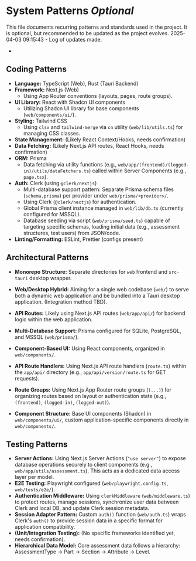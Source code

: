 # System Patterns *Optional*

This file documents recurring patterns and standards used in the project.
It is optional, but recommended to be updated as the project evolves.
2025-04-03 09:15:43 - Log of updates made.

*

## Coding Patterns

*   **Language:** TypeScript (Web), Rust (Tauri Backend)
*   **Framework:** Next.js (Web)
    *   Using App Router conventions (layouts, pages, route groups).
*   **UI Library:** React with Shadcn UI components
    *   Utilizing Shadcn UI library for base components (`web/components/ui/`).
*   **Styling:** Tailwind CSS
    *   Using `clsx` and `tailwind-merge` via `cn` utility (`web/lib/utils.ts`) for managing CSS classes.
*   **State Management:** (Likely React Context/Hooks, needs confirmation)
*   **Data Fetching:** (Likely Next.js API routes, React Hooks, needs confirmation)
*   **ORM:** Prisma
    *   Data fetching via utility functions (e.g., `web/app/(frontend)/(logged-in)/utils/dataFetchers.ts`) called within Server Components (e.g., `page.tsx`).
*   **Auth:** Clerk (using `@clerk/nextjs`)
    *   Multi-database support pattern: Separate Prisma schema files (`schema.prisma`) per provider under `web/prisma/<provider>/`.
    *   Using Clerk (`@clerk/nextjs`) for authentication.
    *   Global Prisma client instance managed in `web/lib/db.ts` (currently configured for MSSQL).
    *   Database seeding via script (`web/prisma/seed.ts`) capable of targeting specific schemas, loading initial data (e.g., assessment structures, test users) from JSON/code.
*   **Linting/Formatting:** ESLint, Prettier (configs present)

## Architectural Patterns

*   **Monorepo Structure:** Separate directories for `web` frontend and `src-tauri` desktop wrapper.
*   **Web/Desktop Hybrid:** Aiming for a single web codebase (`web/`) to serve both a dynamic web application and be bundled into a Tauri desktop application. (Integration method TBD).
*   **API Routes:** Likely using Next.js API routes (`web/app/api/`) for backend logic within the web application.
*   **Multi-Database Support:** Prisma configured for SQLite, PostgreSQL, and MSSQL (`web/prisma/`).
*   **Component-Based UI:** Using React components, organized in `web/components/`.
*   **API Route Handlers:** Using Next.js API route handlers (`route.ts`) within the `app/api/` directory (e.g., `app/api/version/route.ts` for GET requests).
*   **Route Groups:** Using Next.js App Router route groups (`(...)`) for organizing routes based on layout or authentication state (e.g., `(frontend)`, `(logged-in)`, `(logged-out)`).

*   **Component Structure:** Base UI components (Shadcn) in `web/components/ui/`, custom application-specific components directly in `web/components/`.
## Testing Patterns

*   **Server Actions:** Using Next.js Server Actions (`"use server"`) to expose database operations securely to client components (e.g., `web/app/utils/assessment.ts`). This acts as a dedicated data access layer per model.
*   **E2E Testing:** Playwright configured (`web/playwright.config.ts`, `web/tests/e2e/`).
*   **Authentication Middleware:** Using `clerkMiddleware` (`web/middleware.ts`) to protect routes, manage sessions, synchronize user data between Clerk and local DB, and update Clerk session metadata.
*   **Session Adapter Pattern:** Custom `auth()` function (`web/auth.ts`) wraps Clerk's `auth()` to provide session data in a specific format for application compatibility.
*   **(Unit/Integration Testing):** (No specific frameworks identified yet, needs confirmation).
*   **Hierarchical Data Model:** Core assessment data follows a hierarchy: AssessmentType -> Part -> Section -> Attribute -> Level.
